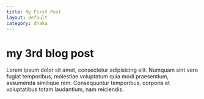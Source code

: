 ```yaml
---
title: My First Post
layout: default
category: dhaka
---
```


# my 3rd blog post
Lorem ipsum dolor sit amet, consectetur adipisicing elit. Numquam sint vero fugiat temporibus, molestiae voluptatum quia modi praesentium, assumenda similique rem. Consequuntur temporibus, corporis et voluptatibus totam laudantium, nam reiciendis.
